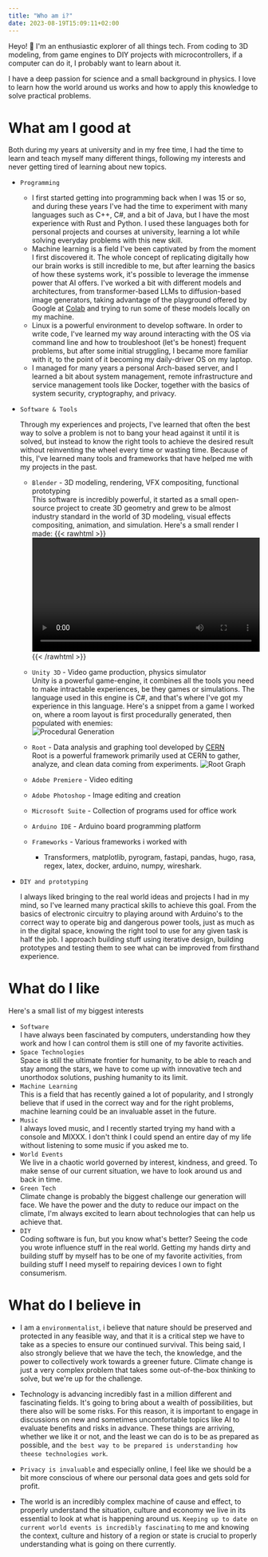 ```yaml
---
title: "Who am i?"
date: 2023-08-19T15:09:11+02:00
---
```


Heyo! 👋 I'm an enthusiastic explorer of all things tech. From coding to 3D modeling, from game engines to DIY projects with microcontrollers, if a computer can do it, I probably want to learn about it.

I have a deep passion for science and a small background in physics. I love to learn how the world around us works and how to apply this knowledge to solve practical problems. 

# What am I good at

Both during my years at university and in my free time, I had the time to learn and teach myself many different things, following my interests and never getting tired of learning about new topics.

- `Programming`

    - I first started getting into programming back when I was 15 or so, and during these years I've had the time to experiment with many languages such as C++, C#, and a bit of      Java, but I have the most experience with Rust and Python. I used these languages both for personal projects and courses at university, learning a lot while solving everyday problems with this new skill.
    - Machine learning is a field I've been captivated by from the moment I first discovered it. The whole concept of replicating digitally how our brain works is still incredible to me, but after learning the basics of how these systems work, it's possible to leverage the immense power that AI offers. I've worked a bit with different models and architectures, from transformer-based LLMs to diffusion-based image generators, taking advantage of the playground offered by Google at [Colab](https://colab.research.google.com/) and trying to run some of these models locally on my machine.
    - Linux is a powerful environment to develop software. In order to write code, I've learned my way around interacting with the OS via command line and how to troubleshoot (let's be honest) frequent problems, but after some initial struggling, I became more familiar with it, to the point of it becoming my daily-driver OS on my laptop.
    - I managed for many years a personal Arch-based server, and I learned a bit about system management, remote infrastructure and service management tools like Docker, together with the basics of system security, cryptography, and privacy.

- `Software & Tools`

    Through my experiences and projects, I've learned that often the best way to solve a problem is not to bang your head against it until it is solved, but instead to know the right tools to achieve the desired result without reinventing the wheel every time or wasting time. Because of this, I've learned many tools and frameworks that have helped me with my projects in the past.

    - `Blender` - 3D modeling, rendering, VFX compositing, functional prototyping \
    This software is incredibly powerful, it started as a small open-source project to create 3D geometry and grew to be almost industry standard in the world of 3D  modeling, visual effects compositing, animation, and simulation.
    Here's a small render I made:
    {{< rawhtml >}} 
        <video width=100% controls loop autoplay>
            <source src="/videos/genowave.mp4" type="video/webm">
            Your browser does not support the video tag. 
        </video>
    {{< /rawhtml >}}

    - `Unity 3D` - Video game production, physics simulator \
        Unity is a powerful game-engine, it combines all the tools you need to make intractable experiences, be they games or simulations. The language used in this engine is C#, and that's where I've got my experience in this language.
        Here's a snippet from a game I worked on, where a room layout is first procedurally generated, then populated with enemies: \
        ![Procedural Generation](/videos/dronegame.gif)

    - `Root` - Data analysis and graphing tool developed by [CERN](https://root.cern/) \
        Root is a powerful framework primarily used at CERN to gather, analyze, and clean data coming from experiments.
        ![Root Graph](/images/root.png)


    - `Adobe Premiere` - Video editing
    - `Adobe Photoshop` - Image editing and creation
    - `Microsoft Suite` - Collection of programs used for office work
    - `Arduino IDE` - Arduino board programming platform
    - `Frameworks` - Various frameworks i worked with
        - Transformers, matplotlib, pyrogram, fastapi, pandas, hugo, rasa, regex, latex, docker, arduino, numpy, wireshark.

- `DIY and prototyping`

    I always liked bringing to the real world ideas and projects I had in my mind, so I've learned many practical skills to achieve this goal.
    From the basics of electronic circuitry to playing around with Arduino's to the correct way to operate big and dangerous power tools, just as much as in the digital space, knowing the right tool to use for any given task is half the job. I approach building stuff using iterative design, building prototypes and testing them to see what can be improved from firsthand experience.
    
# What do I like

Here's a small list of my biggest interests

- `Software` \
I have always been fascinated by computers, understanding how they work and how I can control them is still one of my favorite activities. 
- `Space Technologies` \
Space is still the ultimate frontier for humanity, to be able to reach and stay among the stars, we have to come up with innovative tech and unorthodox solutions, pushing humanity to its limit. 
- `Machine Learning` \
This is a field that has recently gained a lot of popularity, and I strongly believe that if used in the correct way and for the right problems, machine learning could be an invaluable asset in the future.
- `Music` \
I always loved music, and I recently started trying my hand with a console and MIXXX. I don't think I could spend an entire day of my life without listening to some music if you asked me to.
- `World Events` \
We live in a chaotic world governed by interest, kindness, and greed. To make sense of our current situation, we have to look around us and back in time.
- `Green Tech` \
Climate change is probably the biggest challenge our generation will face. We have the power and the duty to reduce our impact on the climate, I'm always excited to learn about technologies that can help us achieve that.
- `DIY` \
Coding software is fun, but you know what's better? Seeing the code you wrote influence stuff in the real world. Getting my hands dirty and building stuff by myself has to be one of my favorite activities, from building stuff I need myself to repairing devices I own to fight consumerism.

# What do I believe in

- I am a `environmentalist`, i believe that nature should be preserved and protected in any feasible way, and that it is a critical step we have to take as a species to ensure our continued survival. This being said, I also strongly believe that we have the tech, the knowledge, and the power to collectively work towards a greener future. Climate change is just a very complex problem that takes some out-of-the-box thinking to solve, but we're up for the challenge.

- Technology is advancing incredibly fast in a million different and fascinating fields. It's going to bring about a wealth of possibilities, but there also will be some risks. For this reason, it is important to engage in discussions on new and sometimes uncomfortable topics like AI to evaluate benefits and risks in advance. These things are arriving, whether we like it or not, and the least we can do is to be as prepared as possible, and `the best way to be prepared is understanding how theese technologies work`.

- `Privacy is invaluable` and especially online, I feel like we should be a bit more conscious of where our personal data goes and gets sold for profit. 

- The world is an incredibly complex machine of cause and effect, to properly understand the situation, culture and economy we live in its essential to look at what is happening around us. `Keeping up to date on current world events is incredibly fascinating` to me and knowing the context, culture and history of a region or state is crucial to properly understanding what is going on there currently.